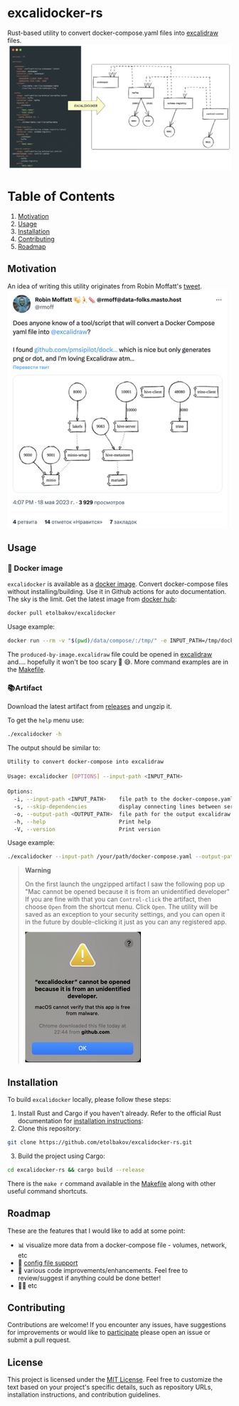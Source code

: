 # excalidocker-rs
Rust-based utility to convert docker-compose.yaml files into [excalidraw](https://excalidraw.com/) files.
![excalidocker](./data/img/excalidocker.png)

# Table of Contents
1. [Motivation](#motivation)
2. [Usage](#usage)
3. [Installation](#installation)
4. [Contributing](#contributing)
5. [Roadmap](#roadmap)

## Motivation
An idea of writing this utility originates from Robin Moffatt's [tweet](https://twitter.com/rmoff/status/1659214185220423685).
![motivation](./data/img/motivation.png)

## Usage
### 🐳 Docker image
`excalidocker` is available as a [docker image](https://hub.docker.com/r/etolbakov/excalidocker/tags).
Convert docker-compose files without installing/building. Use it in Github actions for auto documentation. 
The sky is the limit. Get the latest image from [docker hub](https://hub.docker.com/r/etolbakov/excalidocker): 
```sh
docker pull etolbakov/excalidocker
```
Usage example:
 ```sh
docker run --rm -v "$(pwd)/data/compose/:/tmp/" -e INPUT_PATH=/tmp/docker-compose.yaml etolbakov/excalidocker:latest > produced-by-image.excalidraw
```
The `produced-by-image.excalidraw` file could be opened in [excalidraw](https://excalidraw.com/) and.... hopefully it won't be too scary 👻 😅.
More command examples are in the [Makefile](/Makefile).

### 📚Artifact
Download the latest artifact from [releases](https://github.com/etolbakov/excalidocker-rs/releases) and ungzip it.

To get the `help` menu use:
```sh
./excalidocker -h
```
The output should be similar to:
```sh
Utility to convert docker-compose into excalidraw

Usage: excalidocker [OPTIONS] --input-path <INPUT_PATH>

Options:
  -i, --input-path <INPUT_PATH>    file path to the docker-compose.yaml
  -s, --skip-dependencies          display connecting lines between services; if `true` then only service without the lines are rendered
  -o, --output-path <OUTPUT_PATH>  file path for the output excalidraw file. By default the file content is sent to console output
  -h, --help                       Print help
  -V, --version                    Print version
```
Usage example:
```sh
./excalidocker --input-path /your/path/docker-compose.yaml --output-path /your/path/result.excalidraw
```

> **Warning**
>
> On the first launch the ungzipped artifact I saw the following pop up
> "Mac cannot be opened because it is from an unidentified developer"
> If you are fine with that you can `Control-click` the artifact, then choose `Open` from the shortcut menu.
> Click `Open`. The utility will be saved as an exception to your security settings,
> and you can open it in the future by double-clicking it just as you can any registered app.
>
> ![mac-warning](./data/img/mac-warning.png)

## Installation
To build `excalidocker` locally, please follow these steps:

1. Install Rust and Cargo if you haven't already. Refer to the official Rust documentation for [installation instructions](https://www.rust-lang.org/tools/install):
2. Clone this repository:
```sh
git clone https://github.com/etolbakov/excalidocker-rs.git
```
3. Build the project using Cargo:
```sh
cd excalidocker-rs && cargo build --release
```
There is the `make r` command available in the [Makefile](/Makefile) along with other useful command shortcuts.

## Roadmap
These are the features that I would like to add at some point:
- 📊 visualize more data from a docker-compose file - volumes, network, etc
- 📜 [config file support](https://github.com/etolbakov/excalidocker-rs/issues/7)
- 🦀 various code improvements/enhancements. Feel free to review/suggest if anything could be done better!
- 👨‍💻 etc

## Contributing

Contributions are welcome! If you encounter any issues, have suggestions for improvements or would like to [participate](https://github.com/etolbakov/excalidocker-rs/issues) please open an issue or submit a pull request.

## License

This project is licensed under the [MIT License](./LICENSE).
Feel free to customize the text based on your project's specific details, such as repository URLs, installation instructions, and contribution guidelines.
